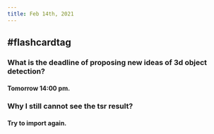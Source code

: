 ```yaml
---
title: Feb 14th, 2021
---
```


## #flashcardtag
### What is the deadline of proposing new ideas of 3d object detection?
#### Tomorrow 14:00 pm.
### Why I still cannot see the tsr result?
#### Try to import again.
